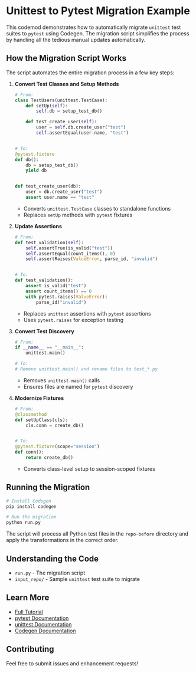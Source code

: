 # Unittest to Pytest Migration Example

This codemod demonstrates how to automatically migrate `unittest` test suites to `pytest` using Codegen. The migration script simplifies the process by handling all the tedious manual updates automatically.

## How the Migration Script Works

The script automates the entire migration process in a few key steps:

1. **Convert Test Classes and Setup Methods**

   ```python
   # From:
   class TestUsers(unittest.TestCase):
       def setUp(self):
           self.db = setup_test_db()

       def test_create_user(self):
           user = self.db.create_user("test")
           self.assertEqual(user.name, "test")


   # To:
   @pytest.fixture
   def db():
       db = setup_test_db()
       yield db


   def test_create_user(db):
       user = db.create_user("test")
       assert user.name == "test"
   ```

   - Converts `unittest.TestCase` classes to standalone functions
   - Replaces `setUp` methods with `pytest` fixtures

1. **Update Assertions**

   ```python
   # From:
   def test_validation(self):
       self.assertTrue(is_valid("test"))
       self.assertEqual(count_items(), 0)
       self.assertRaises(ValueError, parse_id, "invalid")


   # To:
   def test_validation():
       assert is_valid("test")
       assert count_items() == 0
       with pytest.raises(ValueError):
           parse_id("invalid")
   ```

   - Replaces `unittest` assertions with `pytest` assertions
   - Uses `pytest.raises` for exception testing

1. **Convert Test Discovery**

   ```python
   # From:
   if __name__ == "__main__":
       unittest.main()

   # To:
   # Remove unittest.main() and rename files to test_*.py
   ```

   - Removes `unittest.main()` calls
   - Ensures files are named for `pytest` discovery

1. **Modernize Fixtures**

   ```python
   # From:
   @classmethod
   def setUpClass(cls):
       cls.conn = create_db()


   # To:
   @pytest.fixture(scope="session")
   def conn():
       return create_db()
   ```

   - Converts class-level setup to session-scoped fixtures

## Running the Migration

```bash
# Install Codegen
pip install codegen

# Run the migration
python run.py
```

The script will process all Python test files in the `repo-before` directory and apply the transformations in the correct order.

## Understanding the Code

- `run.py` - The migration script
- `input_repo/` - Sample `unittest` test suite to migrate

## Learn More

- [Full Tutorial](https://graph-sitter.com/tutorials/unittest-to-pytest)
- [pytest Documentation](https://docs.pytest.org/)
- [unittest Documentation](https://docs.python.org/3/library/unittest.html)
- [Codegen Documentation](https://graph-sitter.com)

## Contributing

Feel free to submit issues and enhancement requests!
